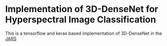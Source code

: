 # Implementation of 3D-DenseNet for Hyperspectral Image Classification

This is a tensorflow and keras based implementation of 3D-DenseNet in the [JARS](https://www.spiedigitallibrary.org/journalArticle/Download?fullDOI=10.1117%2F1.JRS.13.016519&SSO=1)
